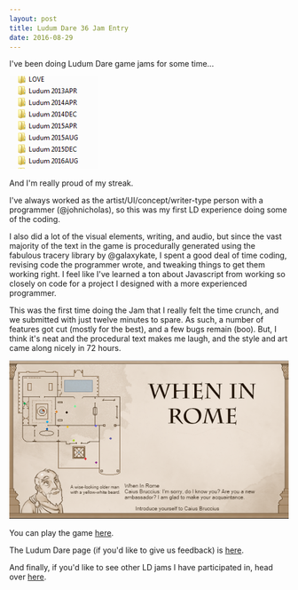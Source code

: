 ```yaml
---
layout: post
title: Ludum Dare 36 Jam Entry
date: 2016-08-29
---
```


I've been doing Ludum Dare game jams for some time...

![Ludum Dare folders](/img/LD-folders.gif) 

And I'm really proud of my streak.

I've always worked as the artist/UI/concept/writer-type person with a programmer (@johnicholas), so this was my first LD experience doing some of the coding.

I also did a lot of the visual elements, writing, and audio, but since the vast majority of the text in the game is procedurally generated using the fabulous tracery library by @galaxykate, I spent a good deal of time coding, revising code the programmer wrote, and tweaking things to get them working right. I feel like I've learned a ton about Javascript from working so closely on code for a project I designed with a more experienced programmer.

This was the first time doing the Jam that I really felt the time crunch, and we submitted with just twelve minutes to spare. As such, a number of features got cut (mostly for the best), and a few bugs remain (boo). But, I think it's neat and the procedural text makes me laugh, and the style and art came along nicely in 72 hours.

[![When In Rome](/LD36/imgs/ss.png)](http://katieamazing.com/LD36/)

You can play the game [here](http://katieamazing.com/LD36/).

The Ludum Dare page (if you'd like to give us feedback) is [here](http://ludumdare.com/compo/ludum-dare-36/?action=preview&uid=34276).

And finally, if you'd like to see other LD jams I have participated in, head over [here](http://ludumdare.com/compo/author/sugarbyte/).
